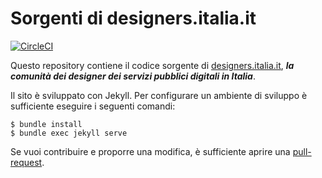 # Sorgenti di designers.italia.it 
[![CircleCI](https://circleci.com/gh/italia/designers.italia.it.svg?style=svg)](https://circleci.com/gh/italia/designers.italia.it)

Questo repository contiene il codice sorgente di [designers.italia.it](https://designers.italia.it), ***la comunità dei designer dei servizi pubblici digitali in Italia***.

Il sito è sviluppato con Jekyll. Per configurare un ambiente di sviluppo è sufficiente eseguire i seguenti comandi:

    $ bundle install
    $ bundle exec jekyll serve

Se vuoi contribuire e proporre una modifica, è sufficiente aprire una [pull-request](https://github.com/italia/designers.italia.it/pulls).

